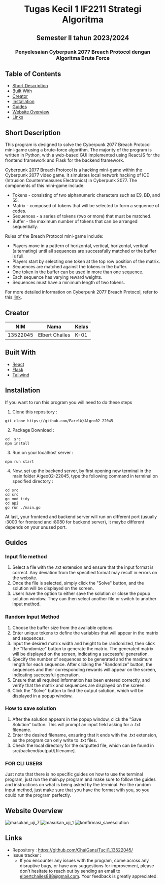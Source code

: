 <h1 align="center">Tugas Kecil 1 IF2211 Strategi Algoritma</h1>
<h2 align="center">Semester II tahun 2023/2024</h2>
<h3 align="center">Penyelesaian Cyberpunk 2077 Breach Protocol dengan Algoritma Brute Force</p>

## Table of Contents

- [Short Description](#short-description)
- [Built With](#built-with)
- [Creator](#creator)
- [Installation](#installation)
- [Guides](#guides)
- [Website Overview](#website-overview)
- [Links](#links)


## Short Description
This program is designed to solve the Cyberpunk 2077 Breach Protocol mini-game using a brute-force algorithm. The majority of the program is written in Python, with a web-based GUI implemented using ReactJS for the frontend framework and Flask for the backend framework.

Cyberpunk 2077 Breach Protocol is a hacking mini-game within the Cyberpunk 2077 video game. It simulates local network hacking of ICE (Intrusion Countermeasures Electronics) in Cyberpunk 2077. The components of this mini-game include:
- Tokens - consisting of two alphanumeric characters such as E9, BD, and 55.
- Matrix - composed of tokens that will be selected to form a sequence of codes.
- Sequences - a series of tokens (two or more) that must be matched.
- Buffer - the maximum number of tokens that can be arranged sequentially.
  
Rules of the Breach Protocol mini-game include:
- Players move in a pattern of horizontal, vertical, horizontal, vertical (alternating) until all sequences are successfully matched or the buffer is full.
- Players start by selecting one token at the top row position of the matrix.
- Sequences are matched against the tokens in the buffer.
- One token in the buffer can be used in more than one sequence.
- Each sequence has varying reward weights.
- Sequences must have a minimum length of two tokens.
  
For more detailed information on Cyberpunk 2077 Breach Protocol, refer to this [link](https://cyberpunk.fandom.com/wiki/Quickhacking).

## Creator
| NIM      | Nama                    | Kelas                                                                                                                                                                                                               |
|----------|-------------------------|--------------------------------------------------------------------------------------------------------------------------------------------------------------------------------------------------------------------------------|
| 13522045 | Elbert Chailes    | K-01                                                            |

## Built With

- [React](https://react.dev/)
- [Flask](https://flask.palletsprojects.com/en/3.0.x/)
- [Tailwind](https://tailwindcss.com/)

## Installation

If you want to run this program you will need to do these steps

1. Clone this repository :
```shell
git clone https://github.com/FarelW/Algeo02-22045
```

2. Package Download :
```shell
cd  src
npm install
```

3. Run on your localhost server :
```shell
npm run start
```

4. Now, set up the backend server, by first opening new terminal in the main folder Algeo02-22045, type the following command in terminal on specified directory :
``` shell
cd src
cd src
go mod tidy
cd api
go run ./main.go
```

At last, your frontend and backend server will run on different port (usually :3000 for frontend and :8080 for backend server), it maybe different depends on your unused port.

## Guides
### Input file method
1. Select a file with the .txt extension and ensure that the input format is correct. Any deviation from the specified format may result in errors on the website.
2. Once the file is selected, simply click the "Solve" button, and the solution will be displayed on the screen.
3. Users have the option to either save the solution or close the popup solution window. They can then select another file or switch to another input method.

### Random Input Method
1. Choose the buffer size from the available options.
2. Enter unique tokens to define the variables that will appear in the matrix and sequences.
3. Input the desired matrix width and height to be randomized, then click the "Randomize" button to generate the matrix. The generated matrix will be displayed on the screen, indicating a successful generation.
4. Specify the number of sequences to be generated and the maximum length for each sequence. After clicking the "Randomize" button, the sequences and their corresponding rewards will appear on the screen, indicating successful generation.
5. Ensure that all required information has been entered correctly, and verify that the matrix and sequences are displayed on the screen.
6. Click the "Solve" button to find the output solution, which will be displayed in a popup window.

### How to save solution
1. After the solution appears in the popup window, click the "Save Solution" button. This will prompt an input field asking for a .txt filename.
2. Enter the desired filename, ensuring that it ends with the .txt extension, as the program can only write to .txt files.
3. Check the local directory for the outputted file, which can be found in src/backend/output/[filename].

### FOR CLI USERS
Just note that there is no specific guides on how to use the terminal program, just run the main.py program and make sure to follow the guides and instructions on what is being asked by the terminal. For the random input method, just make sure that you have the format with you, so you could run the program perfectly.

## Website Overview
![masukan_uji_7](https://github.com/ChaiGans/Tucil1_13522045/assets/113753352/1192fd55-1939-4d56-acb1-4b78b656d79f)
![masukan_uji_1](https://github.com/ChaiGans/Tucil1_13522045/assets/113753352/f1e2b601-f944-4c17-bda6-afaecb5db138)
![konfirmasi_savesolution](https://github.com/ChaiGans/Tucil1_13522045/assets/113753352/fef406c4-7e39-40ce-94cc-79107504150e)

## Links
- Repository : https://github.com/ChaiGans/Tucil1_13522045/
- Issue tracker :
   - If you encounter any issues with the program, come across any disruptive bugs, or have any suggestions for improvement, please don't hesitate to reach out by sending an email to elbertchailes888@gmail.com. Your feedback is greatly appreciated.
